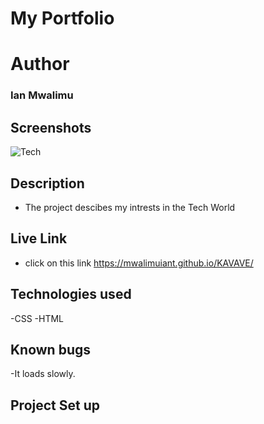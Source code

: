 # My Portfolio

# Author
### Ian Mwalimu

## Screenshots
<img src="https://bit.ly/2oFKyzF" alt="Tech">

## Description
- The project descibes my intrests in the Tech World

## Live Link 
- click on this link https://mwalimuiant.github.io/KAVAVE/

## Technologies used
-CSS
-HTML

## Known bugs
-It loads slowly.

## Project Set up
#### 